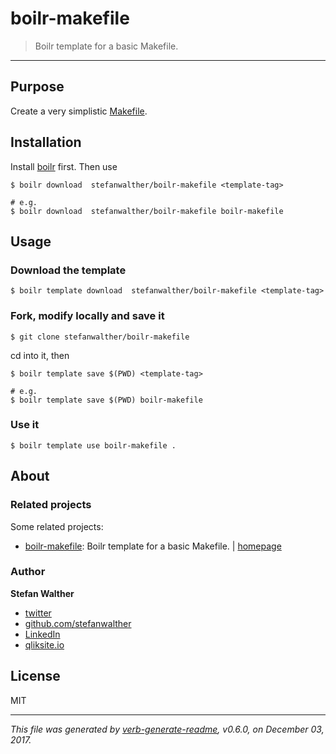 # boilr-makefile

> Boilr template for a basic Makefile.

---

## Purpose

Create a very simplistic [Makefile](./template/Makefile).

## Installation

Install [boilr](https://github.com/tmrts/boilr) first. 
Then use 

```
$ boilr download  stefanwalther/boilr-makefile <template-tag>

# e.g.
$ boilr download  stefanwalther/boilr-makefile boilr-makefile
```

## Usage

### Download the template

```
$ boilr template download  stefanwalther/boilr-makefile <template-tag>
```

### Fork, modify locally and save it

```
$ git clone stefanwalther/boilr-makefile
```

cd into it, then

```
$ boilr template save $(PWD) <template-tag>

# e.g. 
$ boilr template save $(PWD) boilr-makefile
```

### Use it

```
$ boilr template use boilr-makefile .
```

## About

### Related projects
Some related projects:

- [boilr-makefile](https://www.npmjs.com/package/boilr-makefile): Boilr template for a basic Makefile. | [homepage](https://github.com/stefanwalther/boilr-makefile#readme "Boilr template for a basic Makefile.") 

### Author
**Stefan Walther**

* [twitter](http://twitter.com/waltherstefan)  
* [github.com/stefanwalther](http://github.com/stefanwalther) 
* [LinkedIn](https://www.linkedin.com/in/stefanwalther/) 
* [qliksite.io](http://qliksite.io)

## License
MIT

***

_This file was generated by [verb-generate-readme](https://github.com/verbose/verb-generate-readme), v0.6.0, on December 03, 2017._

